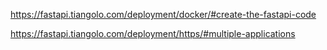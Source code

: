 https://fastapi.tiangolo.com/deployment/docker/#create-the-fastapi-code

https://fastapi.tiangolo.com/deployment/https/#multiple-applications


